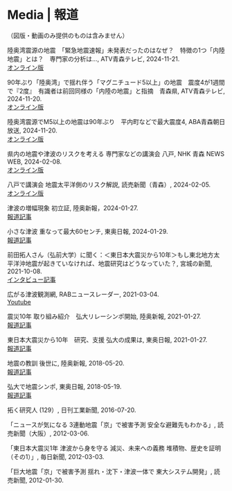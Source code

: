 # Media | 報道

（図版・動画のみ提供のものは含みません）

陸奥湾震源の地震　「緊急地震速報」未発表だったのはなぜ？　特徴の1つ「内陸地震」とは？　専門家の分析は…, ATV青森テレビ, 2024-11-21.    
[オンライン版](https://newsdig.tbs.co.jp/articles/atv/1569729?display=1)


90年ぶり「陸奥湾」で揺れ伴う「マグニチュード5以上」の地震　震度4が1週間で『2度』　有識者は前回同様の「内陸の地震」と指摘　青森県,  ATV青森テレビ, 2024-11-20.   
[オンライン版](https://newsdig.tbs.co.jp/articles/atv/1567096?display=1_)

陸奥湾震源でM5以上の地震は90年ぶり　平内町などで最大震度4, ABA青森朝日放送, 2024-11-20.   
[オンライン版](https://www.aba-net.com/news/news-131476.html)

県内の地震や津波のリスクを考える 専門家などの講演会 八戸, NHK 青森 NEWS WEB, 2024-02-08.  
[オンライン版](https://www3.nhk.or.jp/lnews/aomori/20240205/6080021776.html)

八戸で講演会 地震太平洋側のリスク解説, 読売新聞（青森）, 2024-02-05.   
[オンライン版](https://www.yomiuri.co.jp/local/aomori/news/20240205-OYTNT50008/)

津波の増幅現象 初立証, 陸奥新報，2024-01-27. 
<br>
[報道記事](https://www.st.hirosaki-u.ac.jp/wp-content/uploads/2024/01/240127.pdf)

小さな津波 重なって最大60センチ, 東奥日報, 2024-01-29. 
<br>
[報道記事](https://www.st.hirosaki-u.ac.jp/wp-content/uploads/2024/01/240129.pdf)

前田拓人さん（弘前大学）に聞く：＜東日本大震災から10年＞もし東北地方太平洋沖地震が起きていなければ、地震研究はどうなっていた？, 宮城の新聞, 2021-10-08. 
<br>[インタビュー記事](http://shinbun.fan-miyagi.jp/article/article_20211007.php)

広がる津波観測網, RABニュースレーダー, 2021-03-04. 
<br>[Youtube](https://www.youtube.com/watch?v=_pjDg9CkW40)

震災10年 取り組み紹介　弘大リレーシンポ開始, 陸奥新報, 2021-01-27. 
<br>[報道記事](https://www.st.hirosaki-u.ac.jp/news/awarded/houdou/210127-2.html)

東日本大震災から10年　研究、支援 弘大の成果は, 東奥日報, 2021-01-27. 
<br>[報道記事](https://www.st.hirosaki-u.ac.jp/news/awarded/houdou/210127-2.html)

地震の教訓 後世に, 陸奥新報, 2018-05-20. 
<br>[報道記事](https://www.st.hirosaki-u.ac.jp/news/awarded/houdou/180519.html)

弘大で地震シンポ, 東奥日報, 2018-05-19. 
<br>[報道記事](https://www.st.hirosaki-u.ac.jp/news/awarded/houdou/180519.html)

拓く研究人 (129）, 日刊工業新聞, 2016-07-20. 

「ニュースが気になる 3連動地震「京」で被害予測 安全な避難先もわかる」, 読売新聞（大阪）, 2012-03-06. 

「東日本大震災1年 津波から身を守る 減災、未来への義務 堆積物、歴史を証明（その1）」, 毎日新聞, 2012-03-03. 

「巨大地震「京」で被害予測 揺れ・沈下・津波一体で 東大システム開発」, 読売新聞, 2012-01-30. 
